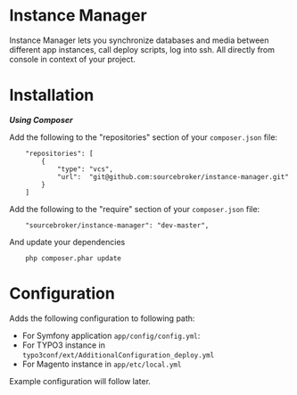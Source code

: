 Instance Manager
============

Instance Manager lets you synchronize databases and media between different app instances, call deploy scripts, log into ssh. All directly from console in context of your project.

Installation
============

***Using Composer***

Add the following to the "repositories" section of your `composer.json` file:

```
    "repositories": [
        {
            "type": "vcs",
            "url":  "git@github.com:sourcebroker/instance-manager.git"
        }
    ]
```

Add the following to the "require" section of your `composer.json` file:

```
    "sourcebroker/instance-manager": "dev-master",
```

And update your dependencies

```
    php composer.phar update
```


Configuration
============

Adds the following configuration to following path:

- For Symfony application `app/config/config.yml`:
- For TYPO3 instance in `typo3conf/ext/AdditionalConfiguration_deploy.yml`
- For Magento instance in `app/etc/local.yml`

Example configuration will follow later.